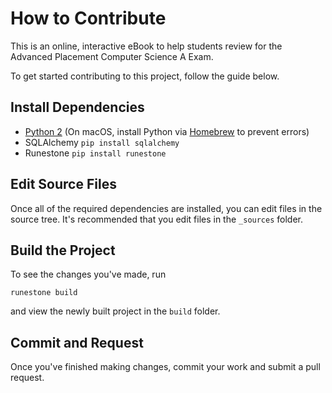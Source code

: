 # How to Contribute
This is an online, interactive eBook to help students review for the Advanced Placement Computer Science A Exam.  

To get started contributing to this project, follow the guide below.

## Install Dependencies
- [Python 2](https://www.python.org/downloads/) (On macOS, install Python via [Homebrew](https://brew.sh) to prevent errors)
- SQLAlchemy `pip install sqlalchemy`
- Runestone `pip install runestone`

## Edit Source Files
Once all of the required dependencies are installed, you can edit files in the source tree. It's recommended that you edit files in the `_sources` folder.

## Build the Project
To see the changes you've made, run
```
runestone build
```
and view the newly built project in the `build` folder.

## Commit and Request
Once you've finished making changes, commit your work and submit a pull request.
